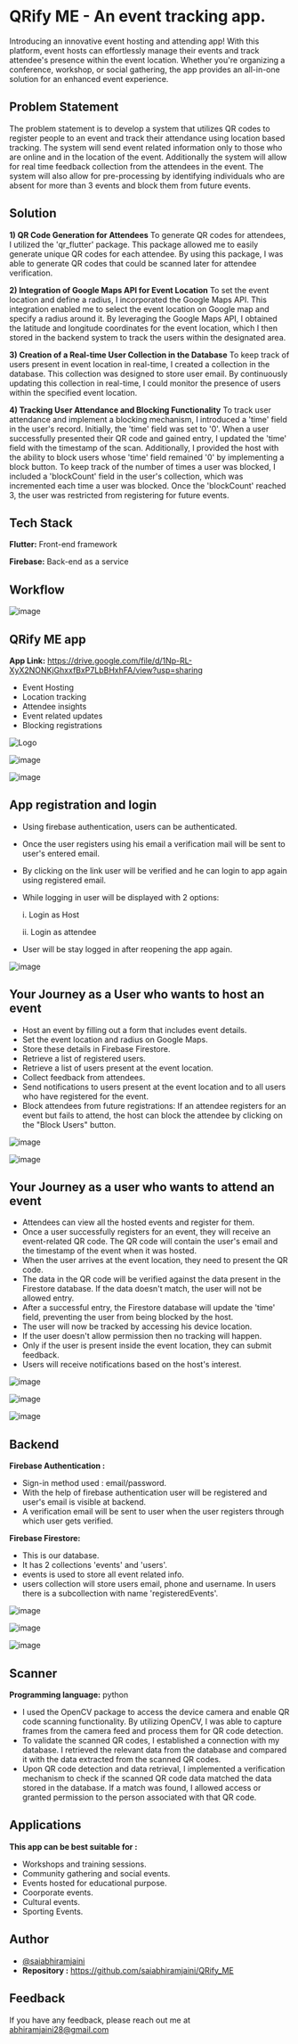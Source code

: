 
# QRify ME - An event tracking app.

Introducing an innovative event hosting and attending app! With this platform, event hosts can effortlessly manage their events and track attendee's presence within the event location. Whether you're organizing a conference, workshop, or social gathering, the app provides an all-in-one solution for an enhanced event experience.

## Problem Statement
The problem statement is to develop a system that utilizes QR codes to register people to an event and track their attendance using location based tracking. The system will send event related information only to those who are online and in the location of the event. Additionally the system will allow for real time feedback collection from the attendees in the event. The system will also allow for pre-processing by identifying individuals who are absent for more than 3 events and block them from future events.

## Solution
**1) QR Code Generation for Attendees**
To generate QR codes for attendees, I utilized the 'qr_flutter' package. This package allowed me to easily generate unique QR codes for each attendee. By using this package, I was able to generate QR codes that could be scanned later for attendee verification.

**2) Integration of Google Maps API for Event Location**
To set the event location and define a radius, I incorporated the Google Maps API. This integration enabled me to select the event location on Google map and specify a radius around it. By leveraging the Google Maps API, I obtained the latitude and longitude coordinates for the event location, which I then stored in the backend system to track the users within the designated area.

**3) Creation of a Real-time User Collection in the Database**
To keep track of users present in event location in real-time, I created a collection in the database. This collection was designed to store user email. By continuously updating this collection in real-time, I could monitor the presence of users within the specified event location.

**4) Tracking User Attendance and Blocking Functionality**
To track user attendance and implement a blocking mechanism, I introduced a 'time' field in the user's record. Initially, the 'time' field was set to '0'. When a user successfully presented their QR code and gained entry, I updated the 'time' field with the timestamp of the scan. Additionally, I provided the host with the ability to block users whose 'time' field remained '0' by implementing a block button. To keep track of the number of times a user was blocked, I included a 'blockCount' field in the user's collection, which was incremented each time a user was blocked. Once the 'blockCount' reached 3, the user was restricted from registering for future events.


## Tech Stack

**Flutter:** Front-end framework

**Firebase:** Back-end as a service

## Workflow

![image](https://github.com/saiabhiramjaini/QRify_ME/assets/115941546/c8df3e09-1a29-4f47-8b8e-2e42aa3d373b)


## QRify ME app
**App Link:** https://drive.google.com/file/d/1Np-RL-XyX2NONKjGhxxfBxP7LbBHxhFA/view?usp=sharing
- Event Hosting
- Location tracking
- Attendee insights
- Event related updates
- Blocking registrations


![Logo](https://github.com/saiabhiramjaini/QRify_ME/assets/115941546/5a0a350e-7c79-4af3-9115-f43ca0fe8acb)

![image](https://github.com/saiabhiramjaini/QRify_ME/assets/115941546/8da161d6-f045-4313-91a5-83cbd873d641)


![image](https://github.com/saiabhiramjaini/QRify_ME/assets/115941546/a6c0bcf4-78d3-4de0-aa04-0b327fde1892)
## App registration and login
-  Using firebase authentication, users can be authenticated.
-  Once the user registers using his email a verification mail will be sent to user's entered email.
- By clicking on the link user will be verified and he can login to app again using registered email.
- While logging in user will be displayed with 2 options:

  i. Login as Host
  
  ii. Login as attendee

- User will be stay logged in after reopening the app again.

![image](https://github.com/saiabhiramjaini/QRify_ME/assets/115941546/bb42e7e4-e978-44da-b468-a0d521ddd365)


## Your Journey as a User who wants to host an event 

- Host an event by filling out a form that includes event details.
- Set the event location and radius on Google Maps.
- Store these details in Firebase Firestore.
- Retrieve a list of registered users.
- Retrieve a list of users present at the event location.
- Collect feedback from attendees.
- Send notifications to users present at the event location and to all users who have registered for the event.
- Block attendees from future registrations: If an attendee registers for an event but fails to attend, the host can block the attendee by clicking on the "Block Users" button.


![image](https://github.com/saiabhiramjaini/QRify_ME/assets/115941546/969db31f-70e3-4243-96bc-15610949ed84)


![image](https://github.com/saiabhiramjaini/QRify_ME/assets/115941546/c1c73e9d-14fb-4ad6-ac25-bf3acc3b4f00)
## Your Journey as a user who wants to attend an event

- Attendees can view all the hosted events and register for them.
- Once a user successfully registers for an event, they will receive an event-related QR code. The QR code will contain the user's email and the timestamp of the event when it was hosted.
- When the user arrives at the event location, they need to present the QR code.
- The data in the QR code will be verified against the data present in the Firestore database. If the data doesn't match, the user will not be allowed entry.
- After a successful entry, the Firestore database will update the 'time' field, preventing the user from being blocked by the host.
- The user will now be tracked by accessing his device location.
- If the user doesn't allow permission then no tracking will happen.
- Only if the user is present inside the event location, they can submit feedback.
- Users will receive notifications based on the host's interest.

![image](https://github.com/saiabhiramjaini/QRify_ME/assets/115941546/3937d89e-df76-47d9-b607-27cfec8c5808)

![image](https://github.com/saiabhiramjaini/QRify_ME/assets/115941546/f236cd73-b688-472e-b890-67be98428990)

![image](https://github.com/saiabhiramjaini/QRify_ME/assets/115941546/417053e7-4dd8-4427-b7d5-95372b7c72f6)
## Backend

**Firebase Authentication :**
- Sign-in method used : email/password.
- With the help of firebase authentication user will be registered and user's email is visible at backend. 
- A verification email will be sent to user when the user registers through which user gets verified.

**Firebase Firestore:**

- This is our database.
- It has 2 collections 'events' and 'users'.
- events is used to store all event related info.
- users collection will store users email, phone and username. In users there is a subcollection with name 'registeredEvents'.


![image](https://github.com/saiabhiramjaini/QRify_ME/assets/115941546/6d16302f-aced-480a-8626-656b8cf6cfdb)

![image](https://github.com/saiabhiramjaini/QRify_ME/assets/115941546/10d642ec-d26d-4f8b-af3f-fdb8fcfe9e17)

![image](https://github.com/saiabhiramjaini/QRify_ME/assets/115941546/f94e2f5c-65c2-4ea5-8a5c-8112c3f34372)
## Scanner

**Programming language:** python

- I used the OpenCV package to access the device camera and enable QR code scanning functionality. By utilizing OpenCV, I was able to capture frames from the camera feed and process them for QR code detection.
- To validate the scanned QR codes, I established a connection with my database. I retrieved the relevant data from the database and compared it with the data extracted from the scanned QR codes.
- Upon QR code detection and data retrieval, I implemented a verification mechanism to check if the scanned QR code data matched the data stored in the database. If a match was found, I allowed access or granted permission to the person associated with that QR code.


## Applications

**This app can be best suitable for :**

- Workshops and training sessions.
- Community gathering and social events.
- Events hosted for educational purpose.
- Coorporate events.
- Cultural events.
- Sporting Events.


## Author

- [@saiabhiramjaini](https://github.com/saiabhiramjaini)
- **Repository :** https://github.com/saiabhiramjaini/QRify_ME 


## Feedback

If you have any feedback, please reach out me at abhiramjaini28@gmail.com

